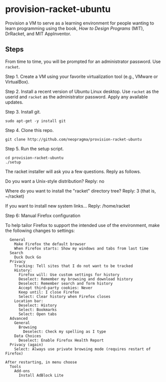 # provision-racket-ubuntu

Provision a VM to serve as a learning environment for people wanting to learn programming using the book, _How to Design Programs_ (MIT), DrRacket, and MIT AppInventor.

## Steps

From time to time, you will be prompted for an administrator password. Use ```racket```.

Step 1. Create a VM using your favorite virtualization tool (e.g., VMware or VirtualBox).

Step 2. Install a recent version of Ubuntu Linux desktop. Use ```racket``` as the userid and ```racket``` as the administrator password. Apply any available updates.

Step 3. Install git.

```shell
sudo apt-get -y install git
```

Step 4. Clone this repo.

```shell
git clone http://github.com/neopragma/provision-racket-ubuntu
```

Step 5. Run the setup script.

```shell
cd provision-racket-ubuntu
./setup
```

The racket installer will ask you a few questions. Reply as follows.

Do you want a Unix-style distribution?
Reply: no

Where do you want to install the "racket" directory tree?
Reply: 3 (that is, ~/racket)

If you want to install new system links...
Reply: /home/racket

Step 6: Manual Firefox configuration

To help tailor Firefox to support the intended use of the environment, make the following changes to settings:

```
  General
    Make Firefox the default browser
    When Firefox starts: Show my windows and tabs from last time
  Search
    Duck Duck Go
  Privacy
    Tracking: Tell sites that I do not want to be tracked
    History: 
      Firefox will: Use custom settings for history
      Deselect: Remember my browsing and download history
      Deselect: Remember search and form history
      Accept third-party cookies: Never
      Keep until: I close Firefox
      Select: Clear history when Firefox closes
    Location bar:
      Deselect: History
      Select: Bookmarks
      Select: Open tabs
  Advanced
    General
      Browsing
        Deselect: Check my spelling as I type
    Data Choices
      Deselect: Enable Firefox Health Report
  Privacy (again)
    Select: Always use private browsing mode (requires restart of Firefox)

After restarting, in menu choose
  Tools
    Add-ons
      Install AdBlock Lite
```




